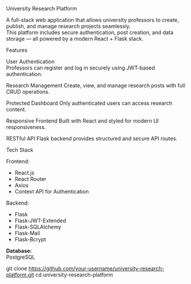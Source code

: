  University Research Platform

A full-stack web application that allows university professors to create, publish, and manage research projects seamlessly.  
This platform includes secure authentication, post creation, and data storage — all powered by a modern React + Flask stack.


 Features

User Authentication  
Professors can register and log in securely using JWT-based authentication.

Research Management
Create, view, and manage research posts with full CRUD operations.

Protected Dashboard
Only authenticated users can access research content.

Responsive Frontend
Built with React and styled for modern UI responsiveness.

RESTful API 
Flask backend provides structured and secure API routes.

Tech Stack

Frontend: 
- React.js  
- React Router  
- Axios  
- Context API for Authentication  

Backend:
- Flask  
- Flask-JWT-Extended  
- Flask-SQLAlchemy  
- Flask-Mail  
- Flask-Bcrypt  

**Database:**  
 PostgreSQL


git clone https://github.com/your-username/university-research-platform.git
cd university-research-platform

